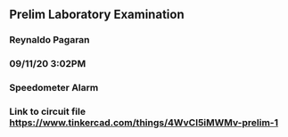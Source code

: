 ## Prelim Laboratory Examination
### Reynaldo Pagaran
### 09/11/20  3:02PM
### Speedometer Alarm

### Link to circuit file https://www.tinkercad.com/things/4WvCl5iMWMv-prelim-1